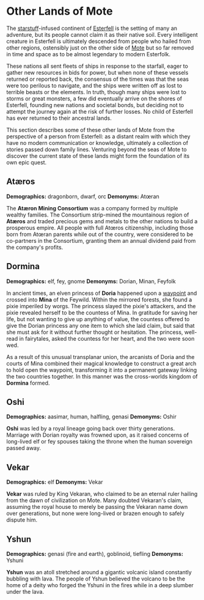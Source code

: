 # Other Lands of Mote

The [starstuff](../ch-6-mote-treasures/starstuff.md)-infused continent of [Esterfell](esterfell.md) is the setting of many an adventure, but its people cannot claim it as their native soil. Every intelligent creature in Esterfell is ultimately descended from people who hailed from other regions, ostensibly just on the other side of [Mote](../ch-1-welcome-to-mote/cosmology/mote.md) but so far removed in time and space as to be almost legendary to modern Esterfolk.

These nations all sent fleets of ships in response to the starfall, eager to gather new resources in bids for power, but when none of these vessels returned or reported back, the consensus of the times was that the seas were too perilous to navigate, and the ships were written off as lost to terrible beasts or the elements. In truth, though many ships were lost to storms or great monsters, a few did eventually arrive on the shores of Esterfell, founding new nations and societal bonds, but deciding not to attempt the journey again at the risk of further losses. No child of Esterfell has ever returned to their ancestral lands.

This section describes some of these other lands of Mote from the perspective of a person from Esterfell: as a distant realm with which they have no modern communication or knowledge, ultimately a collection of stories passed down family lines. Venturing beyond the seas of Mote to discover the current state of these lands might form the foundation of its own epic quest.

## Atæros

**Demographics:** dragonborn, dwarf, orc
**Demonyms:** Atœran

The **Atæron Mining Consortium** was a company formed by multiple wealthy families. The Consortium strip-mined the mountainous region of **Atæros** and traded precious gems and metals to the other nations to build a prosperous empire. All people with full Atœros citizenship, including those born from Atœran parents while out of the country, were considered to be co-partners in the Consortium, granting them an annual dividend paid from the company's profits.

## Dormina

**Demographics:** elf, fey, gnome
**Demonyms:** Dorian, Minan, Feyfolk

In ancient times, an elven princess of **Doria** happened upon a [waypoint](../ch-3-stories-of-mote/waypoints.md) and crossed into **Mina** of the Feywild. Within the mirrored forests, she found a pixie imperiled by worgs. The princess slayed the pixie's attackers, and the pixie revealed herself to be the countess of Mina. In gratitude for saving her life, but not wanting to give up anything of value, the countess offered to give the Dorian princess any one item to which she laid claim, but said that she must ask for it without further thought or hesitation. The princess, well-read in fairytales, asked the countess for her heart, and the two were soon wed.

As a result of this unusual transplanar union, the arcanists of Doria and the courts of Mina combined their magical knowledge to construct a great arch to hold open the waypoint, transforming it into a permanent gateway linking the two countries together. In this manner was the cross-worlds kingdom of **Dormina** formed.

## Oshi

**Demographics:** aasimar, human, halfling, genasi
**Demonyms:** Oshir

**Oshi** was led by a royal lineage going back over thirty generations. Marriage with Dorian royalty was frowned upon, as it raised concerns of long-lived elf or fey spouses taking the throne when the human sovereign passed away.

## Vekar

**Demographics:** elf
**Demonyms:** Vekar

**Vekar** was ruled by King Vekaran, who claimed to be an eternal ruler hailing from the dawn of civilization on Mote. Many doubted Vekaran's claim, assuming the royal house to merely be passing the Vekaran name down over generations, but none were long-lived or brazen enough to safely dispute him.

## Yshun

**Demographics:** genasi (fire and earth), goblinoid, tiefling
**Demonyms:** Yshuni

**Yshun** was an atoll stretched around a gigantic volcanic island constantly bubbling with lava. The people of Yshun believed the volcano to be the home of a deity who forged the Yshuni in the fires while in a deep slumber under the lava.
